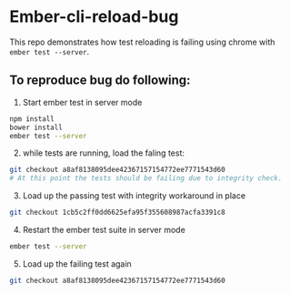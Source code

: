 # Ember-cli-reload-bug

This repo demonstrates how test reloading is failing using chrome with `ember test --server`.


## To reproduce bug do following:

1. Start ember test in server mode
```bash
npm install
bower install
ember test --server
```
2. while tests are running, load the faling test:
```bash
git checkout a8af8138095dee42367157154772ee7771543d60
# At this point the tests should be failing due to integrity check.
```
3. Load up the passing test with integrity workaround in place
```bash
git checkout 1cb5c2ff0dd6625efa95f355608987acfa3391c8
```
4. Restart the ember test suite in server mode
```bash
ember test --server
```
5. Load up the failing test again
```bash
git checkout a8af8138095dee42367157154772ee7771543d60
```
